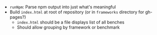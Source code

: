 - `runNpm`: Parse npm output into just what's meaningful
- Build `index.html` at root of repository (or in `frameworks` directory for gh-pages?)
	- `index.html` should be a file displays list of all benches
	- Should allow grouping by framework or benchmark
